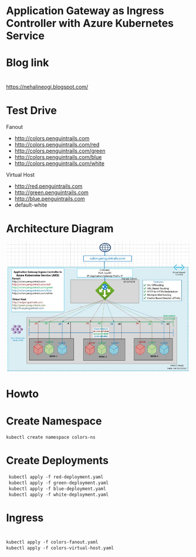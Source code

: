# Application Gateway as Ingress Controller with Azure Kubernetes Service
#
# Blog link
#
https://nehalineogi.blogspot.com/
#
# Test Drive
Fanout
* http://colors.penguintrails.com
* http://colors.penguintrails.com/red
* http://colors.penguintrails.com/green
* http://colors.penguintrails.com/blue
* http://colors.penguintrails.com/white

Virtual Host
* http://red.penguintrails.com
* http://green.penguintrails.com
* http://blue.penguintrails.com
* default-white

# Architecture Diagram
![Architecture](aks-app-gw-ingress-controller.jpg)

# Howto

# Create Namespace
```
kubectl create namespace colors-ns
```
# Create Deployments
```
 kubectl apply -f red-deployment.yaml
 kubectl apply -f green-deployment.yaml
 kubectl apply -f blue-deployment.yaml
 kubectl apply -f white-deployment.yaml
```
#
# Ingress
#
```
kubectl apply -f colors-fanout.yaml
kubectl apply -f colors-virtual-host.yaml
```
